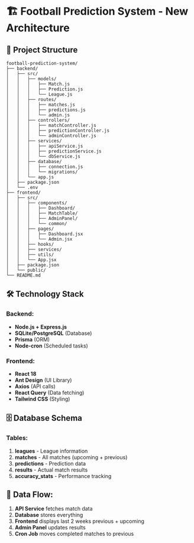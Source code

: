 # 🏗️ Football Prediction System - New Architecture

## 📁 Project Structure

```
football-prediction-system/
├── backend/
│   ├── src/
│   │   ├── models/
│   │   │   ├── Match.js
│   │   │   ├── Prediction.js
│   │   │   └── League.js
│   │   ├── routes/
│   │   │   ├── matches.js
│   │   │   ├── predictions.js
│   │   │   └── admin.js
│   │   ├── controllers/
│   │   │   ├── matchController.js
│   │   │   ├── predictionController.js
│   │   │   └── adminController.js
│   │   ├── services/
│   │   │   ├── apiService.js
│   │   │   ├── predictionService.js
│   │   │   └── dbService.js
│   │   ├── database/
│   │   │   ├── connection.js
│   │   │   └── migrations/
│   │   └── app.js
│   ├── package.json
│   └── .env
├── frontend/
│   ├── src/
│   │   ├── components/
│   │   │   ├── Dashboard/
│   │   │   ├── MatchTable/
│   │   │   ├── AdminPanel/
│   │   │   └── common/
│   │   ├── pages/
│   │   │   ├── Dashboard.jsx
│   │   │   └── Admin.jsx
│   │   ├── hooks/
│   │   ├── services/
│   │   ├── utils/
│   │   └── App.jsx
│   ├── package.json
│   └── public/
└── README.md
```

## 🛠️ Technology Stack

### Backend:
- **Node.js + Express.js**
- **SQLite/PostgreSQL** (Database)
- **Prisma** (ORM)
- **Node-cron** (Scheduled tasks)

### Frontend:
- **React 18**
- **Ant Design** (UI Library)
- **Axios** (API calls)
- **React Query** (Data fetching)
- **Tailwind CSS** (Styling)

## 🗄️ Database Schema

### Tables:
1. **leagues** - League information
2. **matches** - All matches (upcoming + previous)
3. **predictions** - Prediction data
4. **results** - Actual match results
5. **accuracy_stats** - Performance tracking

## 🔄 Data Flow:
1. **API Service** fetches match data
2. **Database** stores everything
3. **Frontend** displays last 2 weeks previous + upcoming
4. **Admin Panel** updates results
5. **Cron Job** moves completed matches to previous

